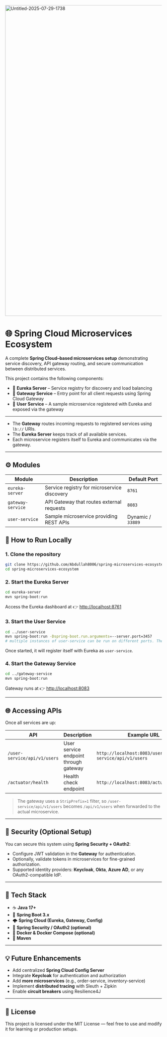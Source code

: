<img width="2182" height="998" alt="Untitled-2025-07-29-1738" src="https://github.com/user-attachments/assets/4dd1d28d-898b-4601-a19b-f39c6d47daa8" />


# 🌐 Spring Cloud Microservices Ecosystem

A complete **Spring Cloud–based microservices setup** demonstrating service discovery, API gateway routing, and secure communication between distributed services.

This project contains the following components:

- 🧩 **Eureka Server** – Service registry for discovery and load balancing  
- 🚪 **Gateway Service** – Entry point for all client requests using Spring Cloud Gateway  
- 👤 **User Service** – A sample microservice registered with Eureka and exposed via the gateway  

---

- The **Gateway** routes incoming requests to registered services using `lb://` URIs.
- The **Eureka Server** keeps track of all available services.
- Each microservice registers itself to Eureka and communicates via the gateway.

---

## ⚙️ **Modules**

| Module | Description | Default Port |
|---------|--------------|--------------|
| `eureka-server` | Service registry for microservice discovery | `8761` |
| `gateway-service` | API Gateway that routes external requests | `8083` |
| `user-service` | Sample microservice providing REST APIs | Dynamic / `33889` |


## 🚀 **How to Run Locally**

### **1. Clone the repository**
```bash
git clone https://github.com/Abdullah8006/spring-microservices-ecosystem.git
cd spring-microservices-ecosystem
````

### **2. Start the Eureka Server**

```bash
cd eureka-server
mvn spring-boot:run
```

Access the Eureka dashboard at 👉 [http://localhost:8761](http://localhost:8761)

### **3. Start the User Service**

```bash
cd ../user-service
mvn spring-boot:run -Dspring-boot.run.arguments=--server.port=3457
# multiple instances of user-service can be run on different ports. The gateway will load balance the services.
```

Once started, it will register itself with Eureka as `user-service`.

### **4. Start the Gateway Service**

```bash
cd ../gateway-service
mvn spring-boot:run
```

Gateway runs at 👉 [http://localhost:8083](http://localhost:8083)

---

## 🌐 **Accessing APIs**

Once all services are up:

| API                          | Description                           | Example URL                                       |
| ---------------------------- | ------------------------------------- | ------------------------------------------------- |
| `/user-service/api/v1/users` | User service endpoint through gateway | `http://localhost:8083/user-service/api/v1/users` |
| `/actuator/health`           | Health check endpoint                 | `http://localhost:8083/actuator/health`           |

> The gateway uses a `StripPrefix=1` filter, so `/user-service/api/v1/users` becomes `/api/v1/users` when forwarded to the actual microservice.

---

## 🔐 **Security (Optional Setup)**

You can secure this system using **Spring Security + OAuth2**:

* Configure JWT validation in the **Gateway** for authentication.
* Optionally, validate tokens in microservices for fine-grained authorization.
* Supported identity providers: **Keycloak**, **Okta**, **Azure AD**, or any OAuth2-compatible IdP.


---

## 🧰 **Tech Stack**

* ☕ **Java 17+**
* 🧩 **Spring Boot 3.x**
* 🌩️ **Spring Cloud (Eureka, Gateway, Config)**
* 🧠 **Spring Security / OAuth2 (optional)**
* 🐳 **Docker & Docker Compose (optional)**
* 🧾 **Maven**

---

## 💡 **Future Enhancements**

* Add centralized **Spring Cloud Config Server**
* Integrate **Keycloak** for authentication and authorization
* Add **more microservices** (e.g., order-service, inventory-service)
* Implement **distributed tracing** with Sleuth + Zipkin
* Enable **circuit breakers** using Resilience4J

---

## 🏁 **License**

This project is licensed under the MIT License — feel free to use and modify it for learning or production setups.

```
